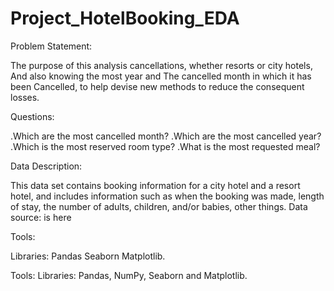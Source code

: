 # Project_HotelBooking_EDA


Problem Statement:

The purpose of this analysis cancellations, whether resorts or city hotels,
And also knowing the most year and
The cancelled month in which it has been Cancelled, to help devise new methods to reduce the consequent losses.

Questions:

.Which are the most cancelled  month? 
.Which are the most cancelled  year?
.Which is the most reserved room type?
.What is the most requested meal?

Data Description:

This data set contains booking information for a city hotel and a resort hotel, and includes information such as when the booking was made, length of stay, the number of adults, children, and/or babies, other things.
Data source: is here 

Tools:

Libraries: 
Pandas
Seaborn
Matplotlib.


Tools:
Libraries: Pandas, NumPy, Seaborn and Matplotlib.
